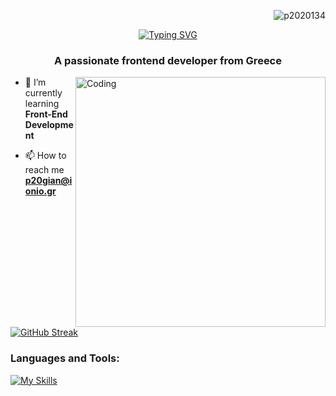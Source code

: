 <p align="right">
  <img src="https://komarev.com/ghpvc/?username=p2020134&label=Profile%20views&color=0e75b6&style=flat" alt="p2020134" style="border-radius: 10;">
</p> 
<p align="center">
  <a href="https://git.io/typing-svg">
    <img src="https://readme-typing-svg.demolab.com?font=Fira+Code&size=36&duration=3000&pause=1000&color=FFFFFF&center=true&width=435&lines=Hi+%F0%9F%91%8B%2C+I'm+Alex" alt="Typing SVG">
  </a>
</p>
<h3 align="center"> A passionate frontend developer from Greece</h3>
<img align="right" alt="Coding" width="400" src="https://media3.giphy.com/media/v1.Y2lkPTc5MGI3NjExbXp3dmY5amY5MmcxY3h4dWUxb3c5a2swNjVjbjVjc2IwZTlpdW5iNyZlcD12MV9pbnRlcm5hbF9naWZfYnlfaWQmY3Q9Zw/qgQUggAC3Pfv687qPC/giphy.gif">

- 🌱 I’m currently learning **Front-End Development**

- 📫 How to reach me **p20gian@ionio.gr**


<p align="left">
</p>


[![GitHub Streak](https://streak-stats.demolab.com?user=P2020134&theme=tokyonight-duo&hide_border=true&date_format=j%20M%5B%20Y%5D&card_width=395)](https://git.io/streak-stats)

<h3 align="left">Languages and Tools:</h3>

[![My Skills](https://skillicons.dev/icons?i=js,html,css,arch,c,cpp,kali,linkedin,py,wordpress)](https://skillicons.dev)

